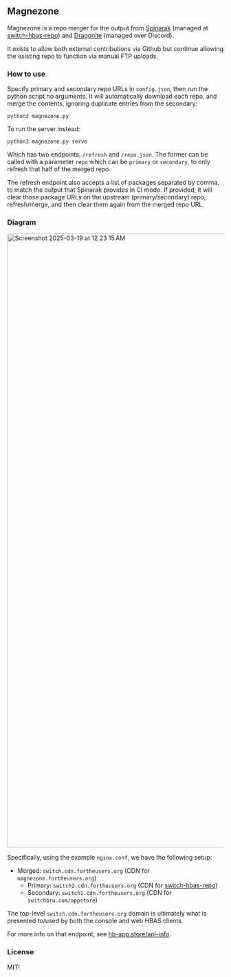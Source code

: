 ## Magnezone
Magnezone is a repo merger for the output from [Spinarak](https://github.com/fortheusers/spinarak) (managed at [switch-hbas-repo](https://github.com/fortheusers/switch-hbas-repo/tree/main)) and [Dragonite](https://github.com/fortheusers/dragonite) (managed over Discord).

It exists to allow both external contributions via Github but continue allowing the existing repo to function via manual FTP uploads.

### How to use
Specify primary and secondary repo URLs in `config.json`, then run the python script no arguments. It will automatically download each repo, and merge the contents, ignoring duplicate entries from the secondary:
```
python3 magnezone.py
```

To run the server instead:
```
python3 magnezone.py serve
```

Which has two endpoints, `/refresh` and `/repo.json`. The former can be called with a parameter `repo` which can be `primary` or `secondary`, to only refresh that half of the merged repo.

The refresh endpoint also accepts a list of packages separated by comma, to match the output that Spinarak provides in CI mode. If provided, it will clear those package URLs on the upstream (primary/secondary) repo, refresh/merge, and then clear them again from the merged repo URL.

### Diagram
<img width="1424" alt="Screenshot 2025-03-19 at 12 23 15 AM" src="https://github.com/user-attachments/assets/310a5c32-b3a8-4889-bca9-0364a6f1d1d7" />

Specifically, using the example `nginx.conf`, we have the following setup:

- Merged: `switch.cdn.fortheusers.org` (CDN for `magnezone.fortheusers.org`)
    - Primary: `switch2.cdn.fortheusers.org` (CDN for [switch-hbas-repo](https://github.com/fortheusers/switch-hbas-repo))
    - Secondary: `switch1.cdn.fortheusers.org` (CDN for `switchbru.com/appstore`)

The top-level `switch.cdn.fortheusers.org` domain is ultimately what is presented to/used by both the console and web HBAS clients.

For more info on that endpoint, see [hb-app.store/api-info](https://hb-app.store/api-info).

### License
MIT!
